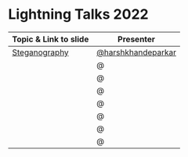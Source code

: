 # Lightning Talks 2022

| Topic & Link to slide | Presenter |
|----------|----------|
| [Steganography](https://docs.google.com/presentation/d/1IVh2vegieEUZGJeCfmKuFV_RvFeTmpZplSLt7t_a5yI/edit#slide=id.p) | [@harshkhandeparkar](https://github.com/harshkhandeparkar) |
| []() | @ |
| []() | @ |
| []() | @ |
| []() | @ |
| []() | @ |
| []() | @ |
| []() | @ |

